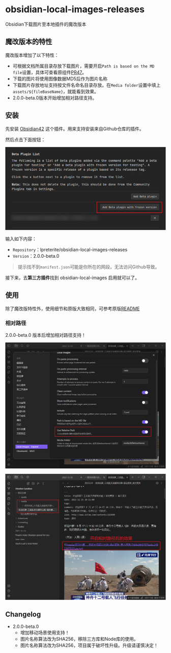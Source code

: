 # obsidian-local-images-releases

Obsidian下载图片至本地插件的魔改版本

## 魔改版本的特性

魔改版本增加了以下特性：

- 可根据文档所属目录存放下载图片，需要开启`Path is based on the MD file`设置，具体可查看原组件[PR47](https://github.com/aleksey-rezvov/obsidian-local-images/pull/47)。
- 下载的图片将使用图像数据MD5后作为图片名称
- 下载图片存放地址支持按文件名命名目录存放。在`Media folder`设置中填上`assets/${fileBaseName}`，就能看到效果。
- 2.0.0-beta.0版本开始增加相对路径支持。


## 安装

先安装 [Obsidian42](https://github.com/TfTHacker/obsidian42-brat) 这个插件。用来支持安装来自Github仓库的插件。

然后点击下面按钮：

![step1](docs/step1.png)

输入如下内容：

- `Repository`：lpreterite/obsidian-local-images-releases
- `Version`：2.0.0-beta.0

> 提示找不到`manifest.json`可能是你所在的网段，无法访问Github导致。

接下来，去**第三方插件**找到 obsidian-local-images 启用就可以了。

## 使用

除了魔改版特性外，使用细节和原版大致相同，可参考原版[README](https://github.com/aleksey-rezvov/obsidian-local-images)


### 相对路径

2.0.0-beta.0 版本后增加相对路径支持！

![设置-开启相对路径](docs/设置-开启相对路径.png)

![开启相对路径的效果](docs/开启相对路径后的效果.png)

## Changelog

- 2.0.0-beta.0
    - 增加移动场景使用支持！
    - 图片名称算法改为SHA256，移除三方库和Node库的使用。
    - 图片名称算法改为SHA256，项目属于破坏性升级。升级请谨慎决定！